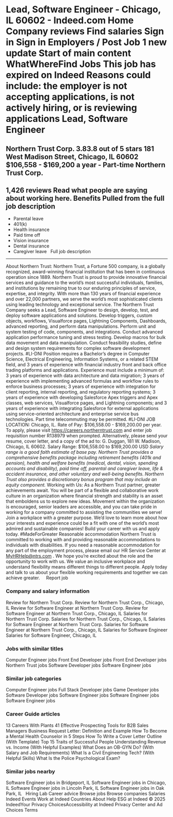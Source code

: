 Lead, Software Engineer - Chicago, IL 60602 - Indeed.com
Home
Company reviews
Find salaries
Sign in
Sign in
Employers / Post Job
1 new update
Start of main content
WhatWhereFind Jobs
This job has expired on Indeed
Reasons could include: the employer is not accepting applications, is not actively hiring, or is reviewing applications
Lead, Software Engineer
=======================
Northern Trust Corp.
3.83.8 out of 5 stars
181 West Madison Street, Chicago, IL 60602
$106,558 - $169,200 a year - Part-time
Northern Trust Corp.
--------------------
1,426 reviews
Read what people are saying about working here.
Benefits Pulled from the full job description
---------------------------------------------
* Parental leave
* 401(k)
* Health insurance
* Paid time off
* Vision insurance
* Dental insurance
* Caregiver leave
&nbsp;
Full job description
--------------------
About Northern Trust:
Northern Trust, a Fortune 500 company, is a globally recognized, award-winning financial institution that has been in continuous operation since 1889.
Northern Trust is proud to provide innovative financial services and guidance to the world’s most successful individuals, families, and institutions by remaining true to our enduring principles of service, expertise, and integrity. With more than 130 years of financial experience and over 22,000 partners, we serve the world’s most sophisticated clients using leading technology and exceptional service.
The Northern Trust Company seeks a Lead, Software Engineer to design, develop, test, and deploy software applications and solutions. Develop triggers, custom objects, workflows, Visualforce pages, Lightning Components, Dashboards, advanced reporting, and perform data manipulations. Perform unit and system testing of code, components, and integrations. Conduct advanced application performance tuning and stress testing. Develop macros for bulk data movement and data manipulation. Conduct feasibility studies, define and design system requirements for complex software development projects. #LI-DNI
Position requires a Bachelor’s degree in Computer Science, Electrical Engineering, Information Systems, or a related STEM field, and 3 years of experience with financial industry front and back office trading platforms and applications. Experience must include a minimum of: 3 years of experience with data architecture and data migration; 3 years of experience with implementing advanced formulas and workflow rules to enforce business processes; 3 years of experience with integration for client reporting, internal reporting, and regulatory reporting systems; 3 years of experience with developing Salesforce Apex triggers and Apex classes, web services, Visualforce pages, and Lightning components; and 3 years of experience with integrating Salesforce for external applications using service-oriented architecture and enterprise service bus technologies. Part time telecommuting may be permitted. #LI-DNI
JOB LOCATION: Chicago, IL. Rate of Pay: $106,558.00 - $169,200.00 per year. To apply, please visit
https://careers.northerntrust.com
and enter job requisition number R138979 when prompted. Alternatively, please send your resume, cover letter, and a copy of the ad to: G. Duggan, 181 W. Madison, Chicago, IL 60602.
Salary Range:
$106,558.00 to $169,200.00 USD
*Salary range is a good faith estimate of base pay. Northern Trust provides a comprehensive benefits package including retirement benefits (401k and pension), health and welfare benefits (medical, dental, vision, spending accounts and disability), paid time off, parental and caregiver leave, life & accident insurance, and other voluntary and well-being benefits. Northern Trust also provides a discretionary bonus program that may include an equity component.*
Working with Us:
As a Northern Trust partner, greater achievements await. You will be part of a flexible and collaborative work culture in an organization where financial strength and stability is an asset that emboldens us to explore new ideas.
Movement within the organization is encouraged, senior leaders are accessible, and you can take pride in working for a company committed to assisting the communities we serve! Join a workplace with a greater purpose.
We’d love to learn more about how your interests and experience could be a fit with one of the world’s most admired and sustainable companies! Build your career with us and apply today. #MadeForGreater
Reasonable accommodation
Northern Trust is committed to working with and providing reasonable accommodations to individuals with disabilities. If you need a reasonable accommodation for any part of the employment process, please email our HR Service Center at
MyHRHelp@ntrs.com
.
We hope you’re excited about the role and the opportunity to work with us. We value an inclusive workplace and understand flexibility means different things to different people.
Apply today and talk to us about your flexible working requirements and together we can achieve greater.
&nbsp;
&nbsp;
Report job
### Company and salary information
Review for Northern Trust Corp.
Review for Northern Trust Corp., Chicago, IL
Review for Software Engineer at Northern Trust Corp.
Review for Software Engineer at Northern Trust Corp., Chicago, IL
Salaries for Northern Trust Corp.
Salaries for Northern Trust Corp., Chicago, IL
Salaries for Software Engineer at Northern Trust Corp.
Salaries for Software Engineer at Northern Trust Corp., Chicago, IL
Salaries for Software Engineer
Salaries for Software Engineer, Chicago, IL
&nbsp;
### Jobs with similar titles
Computer Engineer jobs
Front End Developer jobs
Front End Developer jobs
Northern Trust jobs
Software Developer jobs
Software Engineer jobs
&nbsp;
### Similar job categories
Computer Engineer jobs
Full Stack Developer jobs
Game Developer jobs
Software Developer jobs
Software Engineer jobs
Software Engineer jobs
Software Engineer jobs
&nbsp;
### Career Guide articles
13 Careers With Plants
41 Effective Prospecting Tools for B2B Sales Managers
Business Request Letter: Definition and Example
How To Become a Mental Health Counselor in 5 Steps
How To Write a Cover Letter Outline (With Template)
Top 15 Traits of Successful People
Understanding Revenue vs. Income (With Helpful Examples)
What Does an OB-GYN Do? (With Salary and Job Requirements)
What Is a Civil Engineering Tech? (With Helpful Skills)
What Is the Police Psychological Exam?
&nbsp;
### Similar jobs nearby
Software Engineer jobs in Bridgeport, IL
Software Engineer jobs in Chicago, IL
Software Engineer jobs in Lincoln Park, IL
Software Engineer jobs in Oak Park, IL
&nbsp;
Hiring Lab Career advice Browse jobs Browse companies Salaries Indeed Events Work at Indeed Countries About Help ESG at Indeed
© 2025 IndeedYour Privacy ChoicesAccessibility at Indeed Privacy Center and Ad Choices Terms